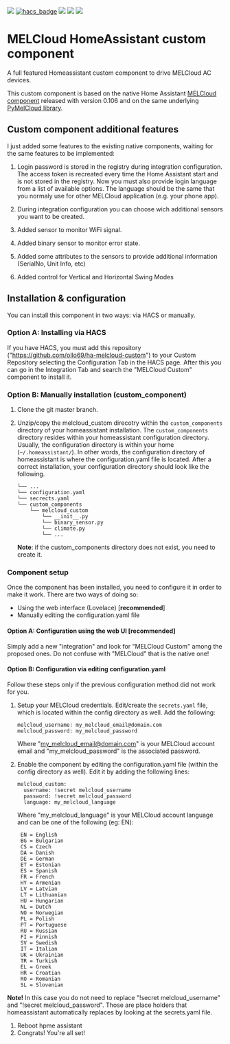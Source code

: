 [![](https://img.shields.io/github/release/ollo69/melcloud_custom-ha/all.svg?style=for-the-badge)](https://github.com/ollo69/melcloud_custom-ha/releases)
[![hacs_badge](https://img.shields.io/badge/HACS-Custom-orange.svg?style=for-the-badge)](https://github.com/custom-components/hacs)
[![](https://img.shields.io/github/license/ollo69/melcloud_custom-ha?style=for-the-badge)](LICENSE)
[![](https://img.shields.io/badge/MAINTAINER-%40ollo69-red?style=for-the-badge)](https://github.com/ollo69)
[![](https://img.shields.io/badge/COMMUNITY-FORUM-success?style=for-the-badge)](https://community.home-assistant.io)

# MELCloud HomeAssistant custom component
A full featured Homeassistant custom component to drive MELCloud AC devices.

This custom component is based on the native Home Assistant [MELCloud component](https://github.com/home-assistant/core/tree/dev/homeassistant/components/melcloud) released with version 0.106 and on the same underlying [PyMelCloud library](https://github.com/vilppuvuorinen/pymelcloud).

## Custom component additional features
I just added some features to the existing native components, waiting for the same features to be implemented:

1. Login password is stored in the registry during integration configuration. The access token is recreated every time the Home Assistant start and is not stored in the registry. Now you must also provide login language from a list of available options. The language should be the same that you normaly use for other MELCloud application (e.g. your phone app).

1. During integration configuration you can choose wich additional sensors you want to be created.

1. Added sensor to monitor WiFi signal.

1. Added binary sensor to monitor error state.

1. Added some attributes to the sensors to provide additional information (SerialNo, Unit Info, etc)

1. Added control for Vertical and Horizontal Swing Modes

## Installation & configuration
You can install this component in two ways: via HACS or manually.

### Option A: Installing via HACS
If you have HACS, you must add this repository ("https://github.com/ollo69/ha-melcloud-custom") to your Custom Repository selecting the Configuration Tab in the HACS page.
After this you can go in the Integration Tab and search the "MELCloud Custom" component to install it.

### Option B: Manually installation (custom_component)
1. Clone the git master branch.
1. Unzip/copy the melcloud_custom direcotry within the `custom_components` directory of your homeassistant installation.
The `custom_components` directory resides within your homeassistant configuration directory.
Usually, the configuration directory is within your home (`~/.homeassistant/`).
In other words, the configuration directory of homeassistant is where the configuration.yaml file is located.
After a correct installation, your configuration directory should look like the following.
    ```
    └── ...
    └── configuration.yaml
    └── secrects.yaml
    └── custom_components
        └── melcloud_custom
            └── __init__.py
            └── binary_sensor.py
            └── climate.py
            └── ...
    ```

    **Note**: if the custom_components directory does not exist, you need to create it.
    
### Component setup    
Once the component has been installed, you need to configure it in order to make it work.
There are two ways of doing so:
- Using the web interface (Lovelace) [**recommended**]
- Manually editing the configuration.yaml file

#### Option A: Configuration using the web UI [recommended]
Simply add a new "integration" and look for "MELCloud Custom" among the proposed ones. Do not confuse with "MELCloud" that is the native one!

#### Option B: Configuration via editing configuration.yaml
Follow these steps only if the previous configuration method did not work for you. 

1. Setup your MELCloud credentials. Edit/create the `secrets.yaml` file,
 which is located within the config directory as well. Add the following:
 
     ```
    melcloud_username: my_melcloud_email@domain.com
    melcloud_password: my_melcloud_password
    ```
    
    Where "my_melcloud_email@domain.com" is your MELCloud account email and "my_melcloud_password" is the associated password. 
 
1. Enable the component by editing the configuration.yaml file (within the config directory as well).
Edit it by adding the following lines:
    ```
    melcloud_custom:
      username: !secret melcloud_username
      password: !secret melcloud_password
      language: my_melcloud_language
    ```
    
    Where "my_melcloud_language" is your MELCloud account language and can be one of the following (eg: EN): 
    
        EN = English
        BG = Bulgarian
        CS = Czech
        DA = Danish
        DE = German
        ET = Estonian
        ES = Spanish
        FR = French
        HY = Armenian
        LV = Latvian
        LT = Lithuanian
        HU = Hungarian
        NL = Dutch
        NO = Norwegian
        PL = Polish
        PT = Portuguese
        RU = Russian
        FI = Finnish
        SV = Swedish
        IT = Italian
        UK = Ukrainian
        TR = Turkish
        EL = Greek
        HR = Croatian
        RO = Romanian
        SL = Slovenian

**Note!** In this case you do not need to replace "!secret melcloud_username" and "!secret melcloud_password". 
Those are place holders that homeassistant automatically replaces by looking at the secrets.yaml file. 

1. Reboot hpme assistant
1. Congrats! You're all set!

